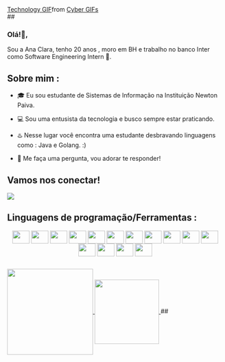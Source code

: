 <div class="tenor-gif-embed" data-postid="6072747" data-share-method="host" data-aspect-ratio="1.50602" data-width="100%"><a href="https://tenor.com/view/cyber-digital-gif-6072747">Technology GIF</a>from <a href="https://tenor.com/search/cyber-gifs">Cyber GIFs</a></div> <script type="text/javascript" async src="https://tenor.com/embed.js"></script>
##

 

### Olá!👋,
Sou a Ana Clara, tenho 20 anos , moro em BH e trabalho no banco Inter como Software Engineering Intern 👾. 
##
 
## Sobre mim :

- 🎓 Eu sou estudante de Sistemas de Informação na Instituição Newton Paiva.
- 💻 Sou uma entusista da tecnologia e busco sempre estar praticando.
- ♨️ Nesse lugar você encontra uma estudante desbravando linguagens como :  Java e Golang. :)
- 💬 Me faça uma pergunta, vou adorar te responder!

  <div>
   
## Vamos nos conectar!
  
  <a href="https://www.linkedin.com/in/ana-nogueira-847a711b5" target="_blank"><img loading="lazy" src="https://img.shields.io/badge/-LinkedIn-%230077B5?style=for-the-badge&logo=linkedin&logoColor=white" target="_blank"></a>
  </div>
  


 ## Linguagens de programação/Ferramentas :


 
</a>
<div style ="display: inline_block " align="center">
<img height=30 width= 40 align="center"  src="https://cdn.jsdelivr.net/gh/devicons/devicon/icons/mysql/mysql-original.svg" />
<img height=30 width = 40 align = "center" src="https://cdn.jsdelivr.net/gh/devicons/devicon@latest/icons/java/java-original.svg" />
<img height=30 width = 40 align = "center" src="https://cdn.jsdelivr.net/gh/devicons/devicon@latest/icons/intellij/intellij-original.svg" />
<img height=30 width = 40 align = "center" src="https://cdn.jsdelivr.net/gh/devicons/devicon@latest/icons/vscode/vscode-original.svg" />
<img height=30 width = 40 align = "center" src="https://cdn.jsdelivr.net/gh/devicons/devicon@latest/icons/go/go-original.svg" />
<img height=30 width = 40 align = "center" src="https://cdn.jsdelivr.net/gh/devicons/devicon@latest/icons/amazonwebservices/amazonwebservices-original-wordmark.svg" />
<img height=30 width = 40 align = "center" src="https://cdn.jsdelivr.net/gh/devicons/devicon@latest/icons/linux/linux-original.svg" />      
<img height=30 width = 40 align = "center" src="https://cdn.jsdelivr.net/gh/devicons/devicon@latest/icons/azuresqldatabase/azuresqldatabase-original.svg" />
<img height=30 width = 40 align = "center" src="https://cdn.jsdelivr.net/gh/devicons/devicon@latest/icons/swagger/swagger-original-wordmark.svg" />
<img height=30 width = 40 align = "center" src="https://cdn.jsdelivr.net/gh/devicons/devicon@latest/icons/oauth/oauth-original.svg" />
<img height=30 width = 40 align = "center" src="https://cdn.jsdelivr.net/gh/devicons/devicon@latest/icons/postman/postman-original.svg" />
<img height=30 width = 40 align = "center" src="https://cdn.jsdelivr.net/gh/devicons/devicon@latest/icons/postgresql/postgresql-original-wordmark.svg" />
<img height=30 width = 40 align = "center" src="https://cdn.jsdelivr.net/gh/devicons/devicon@latest/icons/git/git-original.svg" />
<img height=30 width = 40 align = "center" src="https://cdn.jsdelivr.net/gh/devicons/devicon@latest/icons/sqlite/sqlite-original-wordmark.svg" />
<img height=30 width = 40 align = "center" src="https://cdn.jsdelivr.net/gh/devicons/devicon@latest/icons/gitlab/gitlab-original-wordmark.svg" />



          
          


          


          
           
          
</div>

 ##

<a href="https://github.com/Anaclsouza/github-readme-stats">
  <img height=200 align="center" src="https://github-readme-stats.vercel.app/api?username=Anaclsouza" />
</a>
<a href="https://github.com/Anaclsouza/convoychat">
  <img padding=50 height=150 align="center" src="https://github-readme-stats.vercel.app/api/top-langs?username=Anaclsouza&layout=compact&langs_count=8&card_width=320" />            
</a>
 ##


 



 
          



